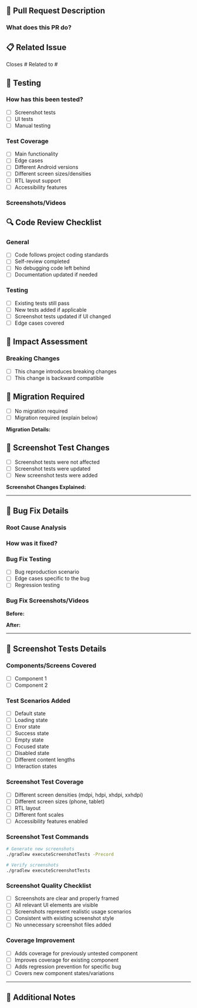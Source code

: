## 📝 Pull Request Description

### What does this PR do?
<!--- Provide a clear and concise description of what this PR accomplishes -->

## 📋 Related Issue
<!--- Link related issues if exists -->
Closes #<!-- issue number -->
Related to #<!-- issue number -->

## 🧪 Testing

### How has this been tested?
<!--- Describe the tests you ran to verify your changes -->
- [ ] Screenshot tests
- [ ] UI tests
- [ ] Manual testing

### Test Coverage
<!--- What areas were tested? -->
- [ ] Main functionality
- [ ] Edge cases
- [ ] Different Android versions
- [ ] Different screen sizes/densities
- [ ] RTL layout support
- [ ] Accessibility features

### Screenshots/Videos
<!--- If applicable, add screenshots or videos -->

## 🔍 Code Review Checklist

### General
- [ ] Code follows project coding standards
- [ ] Self-review completed
- [ ] No debugging code left behind
- [ ] Documentation updated if needed

### Testing
- [ ] Existing tests still pass
- [ ] New tests added if applicable
- [ ] Screenshot tests updated if UI changed
- [ ] Edge cases covered

## 🚀 Impact Assessment

### Breaking Changes
- [ ] This change introduces breaking changes
- [ ] This change is backward compatible

## 🔄 Migration Required
<!--- Is any migration needed for consumers? -->
- [ ] No migration required
- [ ] Migration required (explain below)

**Migration Details:**
<!--- If migration is needed, provide details -->

## 📸 Screenshot Test Changes
<!--- If screenshot tests were updated -->
- [ ] Screenshot tests were not affected
- [ ] Screenshot tests were updated
- [ ] New screenshot tests were added

**Screenshot Changes Explained:**
<!--- Explain why screenshots changed -->

---

<!-- ===================================================================================== -->
<!-- 🐛 BUG FIX SECTION - Only fill this section if your PR is fixing a bug -->
<!-- ===================================================================================== -->

## 🐛 Bug Fix Details
<!--- Complete this section only if this PR fixes a bug -->

### Root Cause Analysis
<!--- Explain what was causing the bug -->

### How was it fixed?
<!--- Describe your solution and why you chose this approach -->

### Bug Fix Testing
<!--- Additional testing specific to bug fixes -->
- [ ] Bug reproduction scenario
- [ ] Edge cases specific to the bug
- [ ] Regression testing

### Bug Fix Screenshots/Videos
<!--- If applicable, add screenshots or videos showing before/after -->

**Before:**
<!-- Add screenshot/video of the bug -->

**After:**
<!-- Add screenshot/video showing the fix -->

---

<!-- ===================================================================================== -->
<!-- 📸 SCREENSHOT TESTS SECTION - Only fill this section if your PR adds/updates screenshot tests -->
<!-- ===================================================================================== -->

## 📸 Screenshot Tests Details
<!--- Complete this section only if this PR adds or updates screenshot tests -->

### Components/Screens Covered
<!--- List the components or screens that are covered by these screenshot tests -->
- [ ] Component 1
- [ ] Component 2

### Test Scenarios Added
<!--- What specific scenarios are being tested? -->
- [ ] Default state
- [ ] Loading state
- [ ] Error state
- [ ] Success state
- [ ] Empty state
- [ ] Focused state
- [ ] Disabled state
- [ ] Different content lengths
- [ ] Interaction states

### Screenshot Test Coverage
<!--- What variations were tested? -->
- [ ] Different screen densities (mdpi, hdpi, xhdpi, xxhdpi)
- [ ] Different screen sizes (phone, tablet)
- [ ] RTL layout
- [ ] Different font scales
- [ ] Accessibility features enabled

### Screenshot Test Commands
<!--- Document the commands used -->
```bash
# Generate new screenshots
./gradlew executeScreenshotTests -Precord

# Verify screenshots
./gradlew executeScreenshotTests
```

### Screenshot Quality Checklist
- [ ] Screenshots are clear and properly framed
- [ ] All relevant UI elements are visible
- [ ] Screenshots represent realistic usage scenarios
- [ ] Consistent with existing screenshot style
- [ ] No unnecessary screenshot files added

### Coverage Improvement
<!--- How does this improve our test coverage? -->
- [ ] Adds coverage for previously untested component
- [ ] Improves coverage for existing component
- [ ] Adds regression prevention for specific bug
- [ ] Covers new component states/variations

---

## 📝 Additional Notes
<!--- Any additional information for reviewers --> 